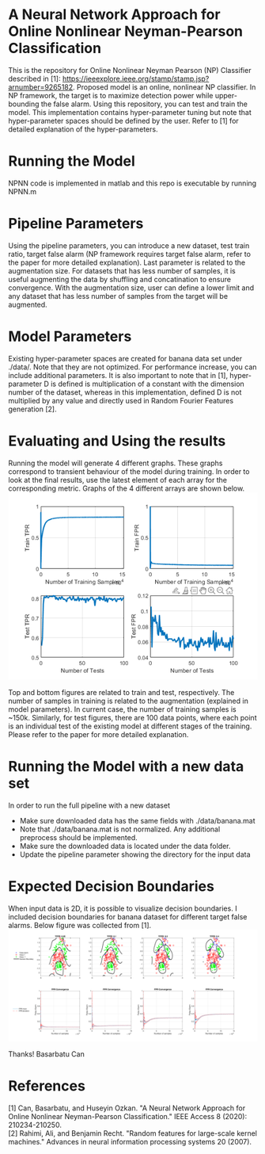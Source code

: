 # A Neural Network Approach for Online Nonlinear Neyman-Pearson Classification
This is the repository for Online Nonlinear Neyman Pearson (NP) Classifier described in [1]: https://ieeexplore.ieee.org/stamp/stamp.jsp?arnumber=9265182. 
Proposed model is an online, nonlinear NP classifier. In NP framework, the target is to maximize detection power while upper-bounding the false alarm.
Using this repository, you can test and train the model. This implementation contains hyper-parameter tuning but note that hyper-parameter spaces should be defined by the user.
Refer to [1] for detailed explanation of the hyper-parameters.


# Running the Model
NPNN code is implemented in matlab and this repo is executable by running NPNN.m

# Pipeline Parameters
Using the pipeline parameters, you can introduce a new dataset, test train ratio, target false alarm (NP framework requires target false alarm, refer to the paper for more detailed explanation).
Last parameter is related to the augmentation size. For datasets that has less number of samples, it is useful augmenting the data by shuffling and concatination to ensure convergence.
With the augmentation size, user can define a lower limit and any dataset that has less number of samples from the target will be augmented.

# Model Parameters
Existing hyper-parameter spaces are created for banana data set under ./data/. Note that they are not optimized. For performance increase, you can include additional parameters.
It is also important to note that in [1], hyper-parameter D is defined is multiplication of a constant with the dimension number of the dataset, whereas in this implementation, defined D is not multiplied by any value and directly used in Random Fourier Features generation [2].

# Evaluating and Using the results
Running the model will generate 4 different graphs. 
These graphs correspond to transient behaviour of the model during training.
In order to look at the final results, use the latest element of each array for the corresponding metric. 
Graphs of the 4 different arrays are shown below.
<img src="figures/code_output.png">

Top and bottom figures are related to train and test, respectively. The number of samples in training is related to the augmentation (explained in model parameters). 
In current case, the number of training samples is ~150k. Similarly, for test figures, there are 100 data points, where each point is an individual test of the existing 
model at different stages of the training. Please refer to the paper for more detailed explanation.

# Running the Model with a new data set
In order to run the full pipeline with a new dataset
* Make sure downloaded data has the same fields with ./data/banana.mat
* Note that ./data/banana.mat is not normalized. Any additional preprocess should be implemented.
* Make sure the downloaded data is located under the data folder.
* Update the pipeline parameter showing the directory for the input data

# Expected Decision Boundaries
When input data is 2D, it is possible to visualize decision boundaries. I included decision boundaries for banana dataset for different target false alarms. Below figure was collected from [1].
<img src="figures/decision_bound_fa_convergence.png">

Thanks!
Basarbatu Can

# References
[1] Can, Basarbatu, and Huseyin Ozkan. "A Neural Network Approach for Online Nonlinear Neyman-Pearson Classification." IEEE Access 8 (2020): 210234-210250. <br>
[2] Rahimi, Ali, and Benjamin Recht. "Random features for large-scale kernel machines." Advances in neural information processing systems 20 (2007).